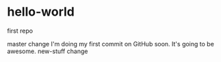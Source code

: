 # hello-world
first repo


master change
I'm doing my first commit on GitHub soon. It's going to be awesome.
new-stuff change
